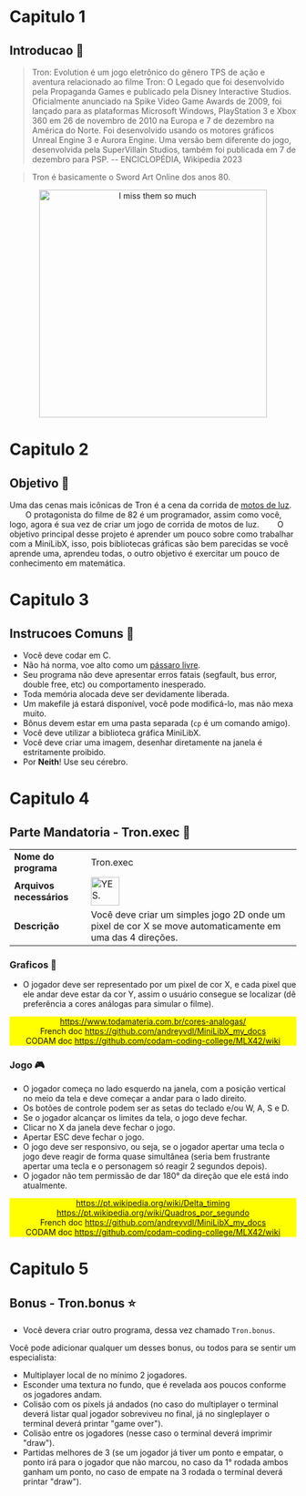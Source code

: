 # Capitulo 1
## Introducao 📢

> Tron: Evolution é um jogo eletrônico do gênero TPS de ação e aventura
> relacionado ao filme Tron: O Legado que foi desenvolvido pela Propaganda
> Games e publicado pela Disney Interactive Studios. Oficialmente anunciado na
> Spike Video Game Awards de 2009, foi lançado para as plataformas Microsoft
> Windows, PlayStation 3 e Xbox 360 em 26 de novembro de 2010 na Europa e 7 de
> dezembro na América do Norte. Foi desenvolvido usando os motores gráficos
> Unreal Engine 3 e Aurora Engine. Uma versão bem diferente do jogo,
> desenvolvida pela SuperVillain Studios, também foi publicada em 7 de dezembro
> para PSP. -- ENCICLOPÉDIA, Wikipedia 2023

> Tron é basicamente o Sword Art Online dos anos 80.

<div align="center">
	<img src="https://external-content.duckduckgo.com/iu/?u=https%3A%2F%2
		Forig00.deviantart.net%2F512b%2Ff%2F2011%2F012%2F9%2F9%2Fdafty_punk
		___tron_soundtrack_by_coverlandia-d370gzh.png&f=1&nofb=1&ipt=
		a31999f413323aa382a3d508abfa51e1565285c32575461555f01d7412905e21
		&ipo=images" alt="I miss them so much" width="400">
</div>

# Capitulo 2
## Objetivo 🎯

Uma das cenas mais icônicas de Tron é a cena da corrida de
<a href="https://www.youtube.com/watch?v=1kyiQzc4134" target="_blank">motos de
luz</a>.
&emsp;&emsp;O protagonista do filme de 82 é um programador, assim como você,
logo, agora é sua vez de criar um jogo de corrida de motos de luz.
&emsp;&emsp;O objetivo principal desse projeto é aprender um pouco sobre como
trabalhar com a MiniLibX, isso, pois bibliotecas gráficas são bem parecidas
se você aprende uma, aprendeu todas, o outro objetivo é exercitar um pouco de
conhecimento em matemática.

# Capitulo 3
## Instrucoes Comuns 📝

- Você deve codar em C.
- Não há norma, voe alto como um
	<a href="https://www.youtube.com/watch?v=d43lJsK7Kvo">pássaro livre</a>.
- Seu programa não deve apresentar erros fatais (segfault, bus error, double
	free, etc) ou comportamento inesperado.
- Toda memória alocada deve ser devidamente liberada.
- Um makefile já estará disponível, você pode modificá-lo, mas não mexa muito.
- Bônus devem estar em uma pasta separada (`cp` é um comando amigo).
- Você deve utilizar a biblioteca gráfica MiniLibX.
- Você deve criar uma imagem, desenhar diretamente na janela é estritamente
	proibido.
- Por **Neith**! Use seu cérebro.

# Capitulo 4
## Parte Mandatoria - Tron.exec 🔰

<table align="center">
	<tr>
		<td style="font-weight: bold">Nome do programa</td>
		<td>Tron.exec</td>
	</tr>
	<tr>
		<td style="font-weight: bold">Arquivos necessários</td>
		<td><img src="https://external-content.duckduckgo.com/iu/?u=https
			%3A%2F%2Fi.kym-cdn.com%2Fphotos%2Fimages%2Ffacebook%2F001%2F650
			%2F747%2Faaf.png&f=1&nofb=1&ipt
			=c2207ab0bf2f61352e482d823d47c17c9b44335119f91b6b8479907357e56152
			&ipo=images" alt="YES." width="50px"></td>
	</tr>
	<tr>
		<td style="font-weight: bold">Descrição</td>
		<td>Você deve criar um simples jogo 2D onde um pixel de cor X
			se move automaticamente em uma das 4 direções.</td>
	</tr>
</table>

### Graficos 👾

- O jogador deve ser representado por um pixel de cor X, e cada pixel que ele
	andar deve estar da cor Y, assim o usuário consegue se localizar (dê
	preferência a cores análogas para simular o filme).

<div align="center" style="background-color: yellow">
	<a href="https://www.todamateria.com.br/cores-analogas/" target="_blank">
		https://www.todamateria.com.br/cores-analogas/</a><br>
	French doc <a href="https://github.com/andreyvdl/MiniLibX_my_docs"
		target="_blank">https://github.com/andreyvdl/MiniLibX_my_docs</a><br>
	CODAM doc <a href="https://github.com/codam-coding-college/MLX42/wiki"
		target="_blank">https://github.com/codam-coding-college/MLX42/wiki</a>
</div>

### Jogo 🎮

- O jogador começa no lado esquerdo na janela, com a posição vertical no meio
	da tela e deve começar a andar para o lado direito.
- Os botões de controle podem ser as setas do teclado e/ou W, A, S e D.
- Se o jogador alcançar os limites da tela, o jogo deve fechar.
- Clicar no X da janela deve fechar o jogo.
- Apertar ESC deve fechar o jogo.
- O jogo deve ser responsivo, ou seja, se o jogador apertar uma tecla o jogo
	deve reagir de forma quase simultânea (seria bem frustrante apertar uma
	tecla e o personagem só reagir 2 segundos depois).
- O jogador não tem permissão de dar 180° da direção que ele está indo
	atualmente.

<div align="center" style="background-color: yellow">
	<a href="https://pt.wikipedia.org/wiki/Delta_timing" target="_blank">
		https://pt.wikipedia.org/wiki/Delta_timing</a><br>
	<a href="https://pt.wikipedia.org/wiki/Quadros_por_segundo" target="_blank">
		https://pt.wikipedia.org/wiki/Quadros_por_segundo</a><br>
	French doc <a href="https://github.com/andreyvdl/MiniLibX_my_docs"
		target="_blank">https://github.com/andreyvdl/MiniLibX_my_docs</a><br>
	CODAM doc <a href="https://github.com/codam-coding-college/MLX42/wiki"
		target="_blank">https://github.com/codam-coding-college/MLX42/wiki</a>
</div>

# Capitulo 5
## Bonus - Tron.bonus ⭐

- Você devera criar outro programa, dessa vez chamado `Tron.bonus`.

Você pode adicionar qualquer um desses bonus, ou todos para se sentir um
especialista:

- Multiplayer local de no mínimo 2 jogadores.
- Esconder uma textura no fundo, que é revelada aos poucos conforme os jogadores
	andam.
- Colisão com os pixels já andados (no caso do multiplayer o terminal deverá
	listar qual jogador sobreviveu no final, já no singleplayer o terminal
	deverá printar "game over").
- Colisão entre os jogadores (nesse caso o terminal deverá imprimir "draw").
- Partidas melhores de 3 (se um jogador já tiver um ponto e empatar, o ponto
	irá para o jogador que não marcou, no caso da 1° rodada ambos ganham um
	ponto, no caso de empate na 3 rodada o terminal deverá printar "draw").
